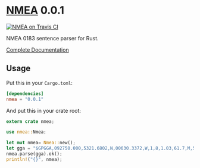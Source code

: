 [NMEA][doc] 0.0.1
====================

[![NMEA on Travis CI][travis-image]][travis]

[travis-image]: https://travis-ci.org/flxo/rust-nmea.png
[travis]: https://travis-ci.org/lflxo/rust-nmea

NMEA 0183 sentence parser for Rust. 

[Complete Documentation][doc]

[doc]: https://flxo.github.io/rust-nmea/nmea

## Usage

Put this in your `Cargo.toml`:

```toml
[dependencies]
nmea = "0.0.1"
```

And put this in your crate root:

```rust
extern crate nmea;
```

```rust
use nmea::Nmea;

let mut nmea= Nmea::new();
let gga = "$GPGGA,092750.000,5321.6802,N,00630.3372,W,1,8,1.03,61.7,M,55.2,M,,*76";
nmea.parse(gga).ok();
println!("{}", nmea);
```
